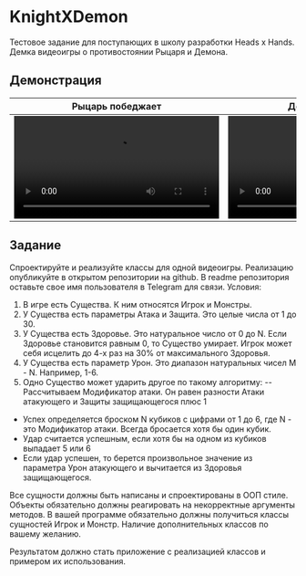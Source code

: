# KnightXDemon
Тестовое задание для поступающих в школу разработки Heads x Hands.
Демка видеоигры о противостоянии Рыцаря и Демона.


## Демонстрация
| Рыцарь победжает | Демон побеждает |
|-----------|---------|
| <video src='https://github.com/shahbazly/KnightXDemon/assets/8513082/c154db86-a899-4db1-9294-b9e1ad082b16' width=360/> | <video src='https://github.com/shahbazly/KnightXDemon/assets/8513082/3015a73d-9040-461b-bb00-544ed12477ee' width=360/> |

## Задание
Спроектируйте и реализуйте классы для одной видеоигры. Реализацию опубликуйте в открытом репозитории на github. В readme репозитория оставьте свое имя пользователя в Telegram для связи.
Условия:
1) В игре есть Существа. К ним относятся Игрок и Монстры.
2) У Существа есть параметры Атака и Защита. Это целые числа от 1 до 30.
3) У Существа есть Здоровье. Это натуральное число от 0 до N. Если Здоровье становится равным 0, то Существо умирает. Игрок может себя исцелить до 4-х раз на 30% от максимального Здоровья.
4) У Существа есть параметр Урон. Это диапазон натуральных чисел M - N. Например, 1-6.
5) Одно Существо может ударить другое по такому алгоритму:
  -- Рассчитываем Модификатор атаки. Он равен разности Атаки атакующего и Защиты защищающегося плюс 1
  - Успех определяется броском N кубиков с цифрами от 1 до 6, где N - это Модификатор атаки. Всегда бросается хотя бы один кубик.
  - Удар считается успешным, если хотя бы на одном из кубиков выпадает 5 или 6
  - Если удар успешен, то берется произвольное значение из параметра Урон атакующего и вычитается из Здоровья защищающегося.

Все сущности должны быть написаны и спроектированы в ООП стиле. Объекты обязательно должны реагировать на некорректные аргументы методов.
В вашей программе обязательно должны получиться классы сущностей Игрок и Монстр. Наличие дополнительных классов по вашему желанию.

Результатом должно стать приложение с реализацией классов и примером их использования.
